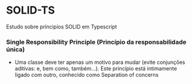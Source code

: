 # SOLID-TS
Estudo sobre príncipios SOLID em Typescript

### Single Responsibility Principle (Princípio da responsabilidade única)

  - Uma classe deve ter apenas um motivo para mudar (evite conjunções aditivas: e, bem como, também…). Este
  princípio está intimamente ligado com outro, conhecido como Separation of concerns

